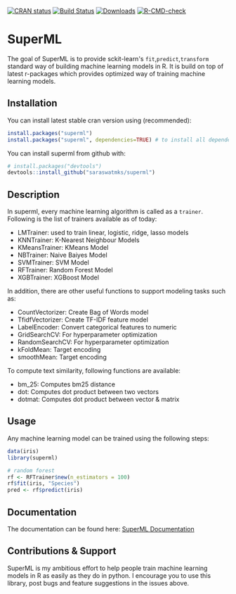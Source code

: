 [![CRAN status](https://www.r-pkg.org/badges/version/superml)](https://cran.r-project.org/package=superml) [![Build Status](https://travis-ci.org/saraswatmks/superml.svg?branch=master)](https://travis-ci.org/saraswatmks/superml) 
[![Downloads](http://cranlogs.r-pkg.org/badges/superml)](https://cran.r-project.org/package=superml)
[![R-CMD-check](https://github.com/saraswatmks/superml/workflows/R-CMD-check/badge.svg)](https://github.com/saraswatmks/superml/actions)

SuperML
=======

The goal of SuperML is to provide sckit-learn's `fit`,`predict`,`transform` standard way of building machine learning models in R. It is build on top of latest r-packages which provides optimized way of training machine learning models.

Installation
------------

You can install latest stable cran version using (recommended):

```r
install.packages("superml")
install.packages("superml", dependencies=TRUE) # to install all dependencies at once
```

You can install superml from github with:

``` r
# install.packages("devtools")
devtools::install_github("saraswatmks/superml")
```

Description
-----------

In superml, every machine learning algorithm is called as a `trainer`. Following is the list of trainers available as of today:<br/>

-   LMTrainer: used to train linear, logistic, ridge, lasso models
-   KNNTrainer: K-Nearest Neighbour Models
-   KMeansTrainer: KMeans Model
-   NBTrainer: Naive Baiyes Model
-   SVMTrainer: SVM Model
-   RFTrainer: Random Forest Model
-   XGBTrainer: XGBoost Model

In addition, there are other useful functions to support modeling tasks such as:

-   CountVectorizer: Create Bag of Words model
-   TfidfVectorizer: Create TF-IDF feature model
-   LabelEncoder: Convert categorical features to numeric
-   GridSearchCV: For hyperparameter optimization
-   RandomSearchCV: For hyperparameter optimization
-   kFoldMean: Target encoding
-   smoothMean: Target encoding

To compute text similarity, following functions are available:

- bm_25: Computes bm25 distance
- dot: Computes dot product between two vectors
- dotmat: Computes dot product between vector & matrix

Usage
-----

Any machine learning model can be trained using the following steps:

``` r
data(iris)
library(superml)

# random forest
rf <- RFTrainer$new(n_estimators = 100)
rf$fit(iris, "Species")
pred <- rf$predict(iris)
```

Documentation
-------------

The documentation can be found here: [SuperML Documentation](https://saraswatmks.github.io/superml/)


Contributions & Support
-------------

SuperML is my ambitious effort to help people train machine learning models in R as easily as they do in python.
I encourage you to use this library, post bugs and feature suggestions in the issues above.
